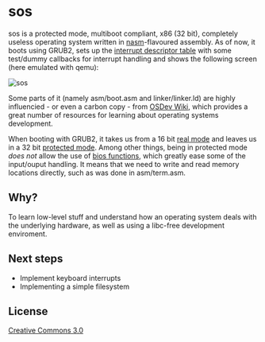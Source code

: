 sos
===

sos is a protected mode, multiboot compliant, x86 (32 bit), completely useless operating system written in [nasm](http://www.nasm.us/)-flavoured assembly. As of now, it boots using GRUB2, sets up the [interrupt descriptor table](http://wiki.osdev.org/Interrupt_Descriptor_Table) with some test/dummy callbacks for interrupt handling and shows the following screen (here emulated with qemu):

![sos](http://raphaelbaron.net/files/sosv0.2.png)

Some parts of it (namely asm/boot.asm and linker/linker.ld) are highly influencied - or even a carbon copy - from [OSDev Wiki](http://wiki.osdev.org/Bare_Bones), which provides a great number of resources for learning about operating systems development.

When booting with GRUB2, it takes us from a 16 bit [real mode](http://en.wikipedia.org/wiki/Real_mode) and leaves us in a 32 bit [protected mode](http://en.wikipedia.org/wiki/Protected_mode). Among other things, being in protected mode _does not_ allow the use of [bios functions](http://wiki.osdev.org/BIOS#BIOS_functions), which greatly ease some of the input/ouput handling. It means that we need to write and read memory locations directly, such as was done in asm/term.asm.

Why?
-----

To learn low-level stuff and understand how an operating system deals with the underlying hardware, as well as using a libc-free development enviroment.

Next steps
----------

- Implement keyboard interrupts
- Implementing a simple filesystem

License
-------

[Creative Commons 3.0](http://creativecommons.org/licenses/by/3.0/)
